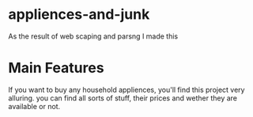 # appliences-and-junk

As the result of web scaping and parsng I made this

# Main Features

If you want to buy any household appliences, you'll find this project very alluring. you can find all sorts of stuff, their prices and wether they are available or not.
